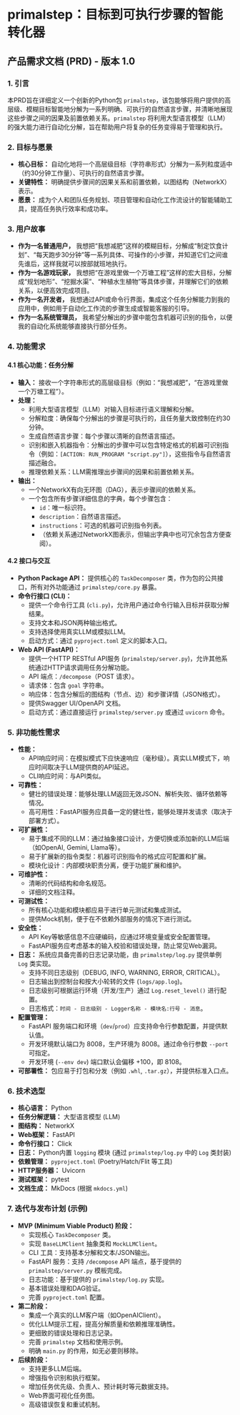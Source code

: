 
# primalstep：目标到可执行步骤的智能转化器

## 产品需求文档 (PRD) - 版本 1.0

### 1. 引言

本PRD旨在详细定义一个创新的Python包 `primalstep`，该包能够将用户提供的高层级、模糊目标智能地分解为一系列明确、可执行的自然语言步骤，并清晰地展现这些步骤之间的因果及前置依赖关系。`primalstep` 将利用大型语言模型（LLM）的强大能力进行自动化分解，旨在帮助用户将复杂的任务变得易于管理和执行。

### 2. 目标与愿景

*   **核心目标：** 自动化地将一个高层级目标（字符串形式）分解为一系列粒度适中（约30分钟工作量）、可执行的自然语言步骤。
*   **关键特性：** 明确提供步骤间的因果关系和前置依赖，以图结构（NetworkX）表示。
*   **愿景：** 成为个人和团队任务规划、项目管理和自动化工作流设计的智能辅助工具，提高任务执行效率和成功率。

### 3. 用户故事

*   **作为一名普通用户，** 我想把“我想减肥”这样的模糊目标，分解成“制定饮食计划”、“每天跑步30分钟”等一系列具体、可操作的小步骤，并知道它们之间谁先谁后，这样我就可以按部就班地执行。
*   **作为一名游戏玩家，** 我想把“在游戏里做一个万塘工程”这样的宏大目标，分解成“规划地形”、“挖掘水渠”、“种植水生植物”等具体步骤，并理解它们的依赖关系，以便高效完成项目。
*   **作为一名开发者，** 我想通过API或命令行界面，集成这个任务分解能力到我的应用中，例如用于自动化工作流的步骤生成或智能客服的引导。
*   **作为一名系统管理员，** 我希望分解出的步骤中能包含机器可识别的指令，以便我的自动化系统能够直接执行部分任务。

### 4. 功能需求

#### 4.1 核心功能：任务分解

*   **输入：** 接收一个字符串形式的高层级目标（例如：“我想减肥”，“在游戏里做一个万塘工程”）。
*   **处理：**
    *   利用大型语言模型（LLM）对输入目标进行语义理解和分解。
    *   分解粒度：确保每个分解出的步骤是可执行的，且任务量大致控制在约30分钟。
    *   生成自然语言步骤：每个步骤以清晰的自然语言描述。
    *   识别和嵌入机器指令：分解出的步骤中可以包含特定格式的机器可识别指令（例如：`[ACTION: RUN_PROGRAM "script.py"]`），这些指令与自然语言描述融合。
    *   推理依赖关系：LLM需推理出步骤间的因果和前置依赖关系。
*   **输出：**
    *   一个NetworkX有向无环图（DAG），表示步骤间的依赖关系。
    *   一个包含所有步骤详细信息的字典，每个步骤包含：
        *   `id`：唯一标识符。
        *   `description`：自然语言描述。
        *   `instructions`：可选的机器可识别指令列表。
        *   （依赖关系通过NetworkX图表示，但输出字典中也可冗余包含方便查阅）。

#### 4.2 接口与交互

*   **Python Package API：** 提供核心的 `TaskDecomposer` 类，作为包的公共接口，所有对外功能通过 `primalstep/core.py` 暴露。
*   **命令行接口 (CLI)：**
    *   提供一个命令行工具 (`cli.py`)，允许用户通过命令行输入目标并获取分解结果。
    *   支持文本和JSON两种输出格式。
    *   支持选择使用真实LLM或模拟LLM。
    *   启动方式：通过 `pyproject.toml` 定义的脚本入口。
*   **Web API (FastAPI)：**
    *   提供一个HTTP RESTful API服务 (`primalstep/server.py`)，允许其他系统通过HTTP请求调用任务分解功能。
    *   API 端点：`/decompose`（POST 请求）。
    *   请求体：包含 `goal` 字符串。
    *   响应体：包含分解后的图结构（节点、边）和步骤详情（JSON格式）。
    *   提供Swagger UI/OpenAPI 文档。
    *   启动方式：通过直接运行 `primalstep/server.py` 或通过 `uvicorn` 命令。

### 5. 非功能性需求

*   **性能：**
    *   API响应时间：在模拟模式下应快速响应（毫秒级）。真实LLM模式下，响应时间取决于LLM提供商的API延迟。
    *   CLI响应时间：与API类似。
*   **可靠性：**
    *   健壮的错误处理：能够处理LLM返回无效JSON、解析失败、循环依赖等情况。
    *   高可用性：FastAPI服务应具备一定的健壮性，能够处理并发请求（取决于部署方式）。
*   **可扩展性：**
    *   易于集成不同的LLM：通过抽象接口设计，方便切换或添加新的LLM后端（如OpenAI, Gemini, Llama等）。
    *   易于扩展新的指令类型：机器可识别指令的格式应可配置和扩展。
    *   模块化设计：内部模块职责分离，便于功能扩展和维护。
*   **可维护性：**
    *   清晰的代码结构和命名规范。
    *   详细的文档注释。
*   **可测试性：**
    *   所有核心功能和模块都应易于进行单元测试和集成测试。
    *   提供Mock机制，便于在不依赖外部服务的情况下进行测试。
*   **安全性：**
    *   API Key等敏感信息不应硬编码，应通过环境变量或安全配置管理。
    *   FastAPI服务应考虑基本的输入校验和错误处理，防止常见Web漏洞。
*   **日志：** 系统应具备完善的日志记录功能，由 `primalstep/log.py` 提供单例 `Log` 类实现。
    *   支持不同日志级别（DEBUG, INFO, WARNING, ERROR, CRITICAL）。
    *   日志输出到控制台和按大小轮转的文件 (`logs/app.log`)。
    *   日志级别可根据运行环境（开发/生产）通过 `Log.reset_level()` 进行配置。
    *   日志格式：`时间 - 日志级别 - Logger名称 - 模块名:行号 - 消息`。
*   **配置管理：**
    *   FastAPI 服务端口和环境（`dev`/`prod`）应支持命令行参数配置，并提供默认值。
    *   开发环境默认端口为 8008，生产环境为 8008。通过命令行参数 `--port` 可指定。
    *   开发环境 (`--env dev`) 端口默认会偏移 +100，即 8108。
*   **可部署性：** 包应易于打包和分发（例如 `.whl`, `.tar.gz`），并提供标准入口点。

### 6. 技术选型

*   **核心语言：** Python
*   **任务分解逻辑：** 大型语言模型 (LLM)
*   **图结构：** NetworkX
*   **Web框架：** FastAPI
*   **命令行接口：** Click
*   **日志：** Python内置 `logging` 模块 (通过 `primalstep/log.py` 中的 `Log` 类封装)
*   **依赖管理：** `pyproject.toml` (Poetry/Hatch/Flit 等工具)
*   **HTTP服务器：** Uvicorn
*   **测试框架：** pytest
*   **文档生成：** MkDocs (根据 `mkdocs.yml`)

### 7. 迭代与发布计划 (示例)

*   **MVP (Minimum Viable Product) 阶段：**
    *   实现核心 `TaskDecomposer` 类。
    *   实现 `BaseLLMClient` 抽象类和 `MockLLMClient`。
    *   CLI 工具：支持基本分解和文本/JSON输出。
    *   FastAPI 服务：支持 `/decompose` API 端点，基于提供的 `primalstep/server.py` 模板完成。
    *   日志功能：基于提供的 `primalstep/log.py` 实现。
    *   基本错误处理和DAG验证。
    *   完善 `pyproject.toml` 配置。
*   **第二阶段：**
    *   集成一个真实的LLM客户端（如OpenAIClient）。
    *   优化LLM提示工程，提高分解质量和依赖推理准确性。
    *   更细致的错误处理和日志记录。
    *   完善 `primalstep` 文档和使用示例。
    *   明确 `main.py` 的作用，如无必要则移除。
*   **后续阶段：**
    *   支持更多LLM后端。
    *   增强指令识别和执行框架。
    *   增加任务优先级、负责人、预计耗时等元数据支持。
    *   Web界面可视化任务图。
    *   高级错误恢复和重试机制。

